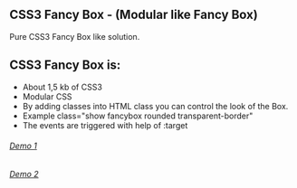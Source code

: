 CSS3 Fancy Box - (Modular like Fancy Box)
-----
Pure CSS3 Fancy Box like solution.

CSS3 Fancy Box is:
---------------------

  * About 1,5 kb of CSS3
  * Modular CSS 
  * By adding classes into HTML class you can control the look of the Box.
  * Example class="show fancybox rounded transparent-border"
  * The events are triggered with help of :target
  
###### [Demo 1](CSS-BoxModel1.html)

###### [Demo 2](CSS-BoxModel2.html#show1)

	
